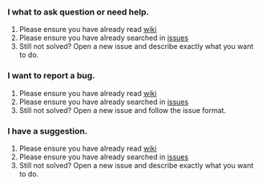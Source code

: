 ### I what to ask question or need help.

1. Please ensure you have already read [wiki](https://github.com/txthinking/brook/wiki)
1. Please ensure you have already searched in [issues](https://github.com/txthinking/brook/issues?utf8=%E2%9C%93&q=)
1. Still not solved? Open a new issue and describe exactly what you want to do.

### I want to report a bug.

1. Please ensure you have already read [wiki](https://github.com/txthinking/brook/wiki)
1. Please ensure you have already searched in [issues](https://github.com/txthinking/brook/issues?utf8=%E2%9C%93&q=)
1. Still not solved? Open a new issue and follow the issue format.

### I have a suggestion.

1. Please ensure you have already read [wiki](https://github.com/txthinking/brook/wiki)
1. Please ensure you have already searched in [issues](https://github.com/txthinking/brook/issues?utf8=%E2%9C%93&q=)
1. Still not solved? Open a new issue and describe exactly what you want to do.

